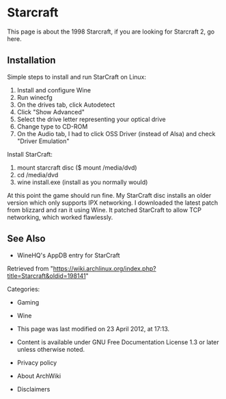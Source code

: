 Starcraft
=========

This page is about the 1998 Starcraft, if you are looking for Starcraft
2, go here.

Installation
------------

Simple steps to install and run StarCraft on Linux:

1.  Install and configure Wine
2.  Run winecfg
3.  On the drives tab, click Autodetect
4.  Click "Show Advanced"
5.  Select the drive letter representing your optical drive
6.  Change type to CD-ROM
7.  On the Audio tab, I had to click OSS Driver (instead of Alsa) and
    check "Driver Emulation"

Install StarCraft:

1.  mount starcraft disc ($ mount /media/dvd)
2.  cd /media/dvd
3.  wine install.exe (install as you normally would)

At this point the game should run fine. My StarCraft disc installs an
older version which only supports IPX networking. I downloaded the
latest patch from blizzard and ran it using Wine. It patched StarCraft
to allow TCP networking, which worked flawlessly.

See Also
--------

-   WineHQ's AppDB entry for StarCraft

Retrieved from
"https://wiki.archlinux.org/index.php?title=Starcraft&oldid=198141"

Categories:

-   Gaming
-   Wine

-   This page was last modified on 23 April 2012, at 17:13.
-   Content is available under GNU Free Documentation License 1.3 or
    later unless otherwise noted.
-   Privacy policy
-   About ArchWiki
-   Disclaimers
